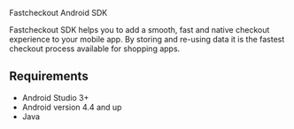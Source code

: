Fastcheckout Android SDK

Fastcheckout SDK helps you to add a smooth, fast and native checkout experience to your mobile app. 
By storing and re-using data it is the fastest checkout process available for shopping apps.

## Requirements
* Android Studio 3+
* Android version 4.4 and up
* Java
